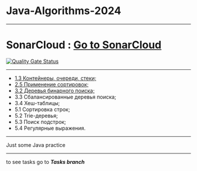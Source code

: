 # Java-Algorithms-2024
***
# SonarCloud : [Go to SonarCloud](https://sonarcloud.io/project/configuration/GitHubActions?id=Kostyanych2018_Java-Algorithms-2024)
[![Quality Gate Status](https://sonarcloud.io/api/project_badges/measure?project=Kostyanych2018_Java-Algorithms-2024&metric=alert_status)](https://sonarcloud.io/summary/new_code?id=Kostyanych2018_Java-Algorithms-2024)
***
- [1.3 Контейнеры, очереди, стеки;](https://github.com/Kostyanych2018/Java-Algorithms-2024/tree/Tasks/1.3.DataStructures)
- [2.5 Применение сортировок;](https://github.com/Kostyanych2018/Java-Algorithms-2024/tree/Tasks/2.5.ApplicationOfSorts)
- [3.2 Деревья бинарного поиска;](https://github.com/Kostyanych2018/Java-Algorithms-2024/tree/Tasks/3.2.BinarySearchTrees)
- 3.3 Сбалансированные деревья поиска;
- 3.4 Хеш-таблицы;
- 5.1 Сортировка строк;
- 5.2 Trie-деревья;
- 5.3 Поиск подстрок;
- 5.4 Регулярные выражения.
***
Just some Java practice
***
to see tasks go to ***Tasks branch***
